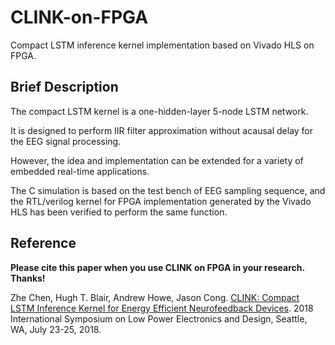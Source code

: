 # CLINK-on-FPGA
Compact LSTM inference kernel implementation based on Vivado HLS on FPGA.

## Brief Description

The compact LSTM kernel is a one-hidden-layer 5-node LSTM network.

It is designed to perform IIR filter approximation without acausal delay for the EEG signal processing.

However, the idea and implementation can be extended for a variety of embedded real-time applications.

The C simulation is based on the test bench of EEG sampling sequence, and the RTL/verilog kernel for FPGA implementation generated by the Vivado HLS has been verified to perform the same function.

## Reference
**Please cite this paper when you use CLINK on FPGA in your research. Thanks!**

Zhe Chen, Hugh T. Blair, Andrew Howe, Jason Cong. [CLINK: Compact LSTM Inference Kernel for Energy Efficient Neurofeedback Devices](https://vast.cs.ucla.edu/sites/default/files/publications/CLINK_ISLPED%202018%20publication.pdf). 2018 International Symposium on Low Power Electronics and Design, Seattle, WA, July 23-25, 2018.

